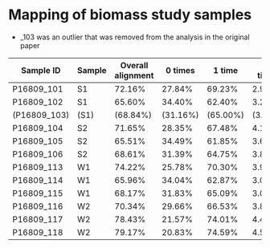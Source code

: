 # Mapping of biomass study samples

* _103 was an outlier that was removed from the analysis in the original paper

| Sample ID  | Sample | Overall alignment | 0 times | 1 time | >1 times |
|------------|--------|-------------------|---------|--------|----------|
| P16809_101 |   S1   |       72.16%      |  27.84% | 69.23% |   2.92%  |
| P16809_102 |   S1   |       65.60%      |  34.40% | 62.40% |   3.20%  |
|(P16809_103)|  (S1)  |      (68.84%)     | (31.16%)|(65.00%)|  (3.84%) |
| P16809_104 |   S2   |       71.65%      |  28.35% | 67.48% |   4.16%  |
| P16809_105 |   S2   |       65.51%      |  34.49% | 61.85% |   3.66%  |
| P16809_106 |   S2   |       68.61%      |  31.39% | 64.75% |   3.86%  |
| P16809_113 |   W1   |       74.22%      |  25.78% | 70.30% |   3.91%  |
| P16809_114 |   W1   |       65.96%      |  34.04% | 62.87% |   3.09%  |
| P16809_115 |   W1   |       68.17%      |  31.83% | 65.09% |   3.08%  |
| P16809_116 |   W2   |       70.34%      |  29.66% | 66.53% |   3.82%  |
| P16809_117 |   W2   |       78.43%      |  21.57% | 74.01% |   4.42%  |
| P16809_118 |   W2   |       79.17%      |  20.83% | 74.59% |   4.57%  |

